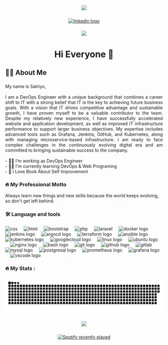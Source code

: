 <div align="center">
  <img height="400" src="image/BG_2_0.5x-transformed.jpeg"  />
</div>

###

<div align="center">
  <a href="https://www.linkedin.com/in/muhammad-satriyo-yuwono/" target="_blank">
    <img src="https://img.shields.io/static/v1?message=LinkedIn&logo=linkedin&label=&color=0077B5&logoColor=white&labelColor=&style=for-the-badge" height="25" alt="linkedin logo"  />
  </a>
</div>

###

<div align="center">
  <img src="https://visitor-badge.laobi.icu/badge?page_id=MuhSatriyo.MuhSatriyo&"  />
</div>

###

<h1 align="center">Hi Everyone 👋</h1>

###

<h2 align="left">👩‍💻  About Me</h2>

###

<p align="justify">My name is Satriyo,<br><br>I am a DevOps Engineer with a unique background that combines a career shift to IT with a strong belief that
IT is the key to achieving future business goals. With a vision that IT drives competitive advantage and
sustainable growth, I have proven myself to be a valuable contributor to the team. Despite my relatively new
experience, I have successfully accelerated website and application development, as well as improved IT
infrastructure performance to support larger business objectives. My expertise includes advanced tools such
as Grafana, Jenkins, GitHub, and Kubernetes, along with managing microservice-based infrastructure. I am
ready to face complex challenges in the continuously evolving digital era and am committed to bringing
sustainable success to the company.<br><br>- 🧑‍💼 I’m working as DevOps Engineer<br>- 👨‍🎓 I'm currently learning DevOps & Web Programing<br>- 🧭 I Love Book About Self Improvement</p>

###

<h3>🔥 My Professional Motto </h3> 
<p>Always learn new things and new skills because the world keeps evolving, so don't get left behind.</p>

###

<h3 align="left">🛠 Language and tools</h3>

###

<div align="left">
  <img src="https://skillicons.dev/icons?i=css" height="40" alt="css"  />
  <img width="12" />
  <img src="https://skillicons.dev/icons?i=html" height="40" alt="html"  />
  <img width="12" />
  <img src="https://skillicons.dev/icons?i=bootstrap" height="40" alt="bootstrap"  />
  <img width="12" />
  <img src="https://skillicons.dev/icons?i=php" height="40" alt="php"  />
  <img width="12" />
  <img src="https://skillicons.dev/icons?i=laravel" height="40" alt="laravel"  />
  <img width="12" />
  <img src="https://cdn.jsdelivr.net/gh/devicons/devicon/icons/docker/docker-original.svg" height="40" alt="docker logo"  />
  <img width="12" />
  <img src="https://skillicons.dev/icons?i=jenkins" height="40" alt="jenkins logo"  />
  <img width="12" />
  <img src="https://cdn.jsdelivr.net/gh/devicons/devicon/icons/argocd/argocd-original.svg" height="40" alt="argocd logo"  />
  <img width="12" />
  <img src="https://cdn.jsdelivr.net/gh/devicons/devicon/icons/terraform/terraform-original.svg" height="40" alt="terraform logo"  />
  <img width="12" />
  <img src="https://cdn.jsdelivr.net/gh/devicons/devicon/icons/ansible/ansible-original.svg" height="40" alt="ansible logo"  />
  <img width="12" />
  <img src="https://cdn.jsdelivr.net/gh/devicons/devicon/icons/kubernetes/kubernetes-plain.svg" height="40" alt="kubernetes logo"  />
  <img width="12" />
  <img src="https://cdn.jsdelivr.net/gh/devicons/devicon/icons/googlecloud/googlecloud-original.svg" height="40" alt="googlecloud logo"  />
  <img width="12" />
  <img src="https://cdn.jsdelivr.net/gh/devicons/devicon/icons/linux/linux-original.svg" height="40" alt="linux logo"  />
  <img width="12" />
  <img src="https://cdn.jsdelivr.net/gh/devicons/devicon/icons/ubuntu/ubuntu-plain.svg" height="40" alt="ubuntu logo"  />
  <img width="12" />
  <img src="https://cdn.jsdelivr.net/gh/devicons/devicon/icons/nginx/nginx-original.svg" height="40" alt="nginx logo"  />
  <img width="12" />
  <img src="https://cdn.simpleicons.org/gnubash/4EAA25" height="40" alt="bash logo"  />
  <img width="12" />
  <img src="https://cdn.jsdelivr.net/gh/devicons/devicon/icons/git/git-original.svg" height="40" alt="git logo"  />
  <img width="12" />
  <img src="https://skillicons.dev/icons?i=github" height="40" alt="github logo"  />
  <img width="12" />
  <img src="https://skillicons.dev/icons?i=gitlab" height="40" alt="gitlab"  />
  <img width="12" />
  <img src="https://cdn.jsdelivr.net/gh/devicons/devicon/icons/mysql/mysql-original.svg" height="40" alt="mysql logo"  />
  <img width="12" />
  <img src="https://cdn.jsdelivr.net/gh/devicons/devicon/icons/postgresql/postgresql-original.svg" height="40" alt="postgresql logo"  />
  <img width="12" />
  <img src="https://cdn.jsdelivr.net/gh/devicons/devicon/icons/prometheus/prometheus-original.svg" height="40" alt="prometheus logo"  />
  <img width="12" />
  <img src="https://cdn.jsdelivr.net/gh/devicons/devicon/icons/grafana/grafana-original.svg" height="40" alt="grafana logo"  />
  <img width="12" />
  <img src="https://cdn.jsdelivr.net/gh/devicons/devicon/icons/vscode/vscode-original.svg" height="40" alt="vscode logo"  />
  <img width="12" />
</div>

###

<h3 align="left">🔥   My Stats :</h3>

###

<img src="https://raw.githubusercontent.com/MuhSatriyo/MuhSatriyo/main/snake.svg" alt="Snake animation" />

###

<div align="center">
  <img height="400" src="https://media.giphy.com/media/QDjpIL6oNCVZ4qzGs7/giphy.gif"  />
</div>

###

<div align="center">
  <a href="https://open.spotify.com/user/fjg80qb86brtlt89vbzk58dtg">
    <img src="https://spotify-recently-played-readme.vercel.app/api?user=31xpkjdo5f4uth2rzcgssmisq44y&unique=true" alt="Spotify recently played"  />
  </a>
</div>

###
